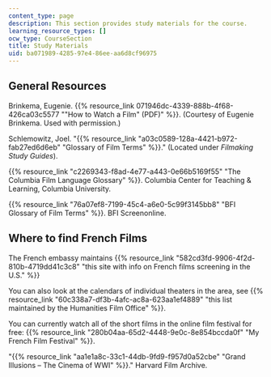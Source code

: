 ```yaml
---
content_type: page
description: This section provides study materials for the course.
learning_resource_types: []
ocw_type: CourseSection
title: Study Materials
uid: ba071989-4285-97e4-86ee-aa6d8cf96975
---
```


General Resources
-----------------

Brinkema, Eugenie. {{% resource_link 071946dc-4339-888b-4f68-426ca03c5577 "\"How to Watch a Film\" (PDF)" %}}. (Courtesy of Eugenie Brinkema. Used with permission.)

Schlemowitz, Joel. "{{% resource_link "a03c0589-128a-4421-b972-fab27ed6d6eb" "Glossary of Film Terms" %}}." (Located under _Filmaking Study Guides_).

{{% resource_link "c2269343-f8ad-4e77-a443-0e66b5169f55" "The Columbia Film Language Glossary" %}}. Columbia Center for Teaching & Learning, Columbia University.

{{% resource_link "76a07ef8-7199-45c4-a6e0-5c99f3145bb8" "BFI Glossary of Film Terms" %}}. BFI Screenonline.

Where to find French Films
--------------------------

The French embassy maintains {{% resource_link "582cd3fd-9906-4f2d-810b-4719dd41c3c8" "this site with info on French films screening in the U.S." %}}

You can also look at the calendars of individual theaters in the area, see {{% resource_link "60c338a7-df3b-4afc-ac8a-623aa1ef4889" "this list maintained by the Humanities Film Office" %}}.

You can currently watch all of the short films in the online film festival for free: {{% resource_link "280b04aa-65d2-4448-9e0c-8e854bccda0f" "My French Film Festival" %}}.

"{{% resource_link "aa1e1a8c-33c1-44db-9fd9-f957d0a52cbe" "Grand Illusions – The Cinema of WWI" %}}." Harvard Film Archive.